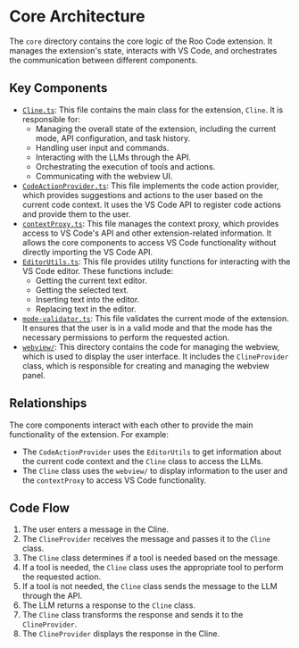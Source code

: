 # Core Architecture

The `core` directory contains the core logic of the Roo Code extension. It manages the extension's state, interacts with VS Code, and orchestrates the communication between different components.

## Key Components

*   [`Cline.ts`](../src/core/Cline.ts): This file contains the main class for the extension, `Cline`. It is responsible for:
    *   Managing the overall state of the extension, including the current mode, API configuration, and task history.
    *   Handling user input and commands.
    *   Interacting with the LLMs through the API.
    *   Orchestrating the execution of tools and actions.
    *   Communicating with the webview UI.
*   [`CodeActionProvider.ts`](../src/core/CodeActionProvider.ts): This file implements the code action provider, which provides suggestions and actions to the user based on the current code context. It uses the VS Code API to register code actions and provide them to the user.
*   [`contextProxy.ts`](../src/core/contextProxy.ts): This file manages the context proxy, which provides access to VS Code's API and other extension-related information. It allows the core components to access VS Code functionality without directly importing the VS Code API.
*   [`EditorUtils.ts`](../src/core/EditorUtils.ts): This file provides utility functions for interacting with the VS Code editor. These functions include:
    *   Getting the current text editor.
    *   Getting the selected text.
    *   Inserting text into the editor.
    *   Replacing text in the editor.
*   [`mode-validator.ts`](../src/core/mode-validator.ts): This file validates the current mode of the extension. It ensures that the user is in a valid mode and that the mode has the necessary permissions to perform the requested action.
*   [`webview/`](../src/core/webview/): This directory contains the code for managing the webview, which is used to display the user interface. It includes the `ClineProvider` class, which is responsible for creating and managing the webview panel.

## Relationships

The core components interact with each other to provide the main functionality of the extension. For example:

*   The `CodeActionProvider` uses the `EditorUtils` to get information about the current code context and the `Cline` class to access the LLMs.
*   The `Cline` class uses the `webview/` to display information to the user and the `contextProxy` to access VS Code functionality.

## Code Flow

1.  The user enters a message in the Cline.
2.  The `ClineProvider` receives the message and passes it to the `Cline` class.
3.  The `Cline` class determines if a tool is needed based on the message.
4.  If a tool is needed, the `Cline` class uses the appropriate tool to perform the requested action.
5.  If a tool is not needed, the `Cline` class sends the message to the LLM through the API.
6.  The LLM returns a response to the `Cline` class.
7.  The `Cline` class transforms the response and sends it to the `ClineProvider`.
8.  The `ClineProvider` displays the response in the Cline.
